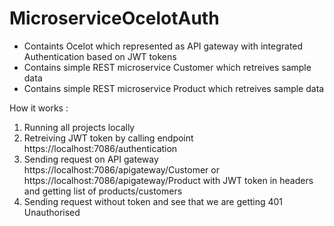 # MicroserviceOcelotAuth

- Containts Ocelot which represented as API gateway with integrated Authentication based on JWT tokens
- Contains simple REST microservice Customer which retreives sample data
- Contains simple REST microservice Product which retreives sample data

How it works :

1. Running all projects locally
2. Retreiving JWT token by calling endpoint https://localhost:7086/authentication
3. Sending request on API gateway https://localhost:7086/apigateway/Customer or https://localhost:7086/apigateway/Product with JWT token in headers and getting list of products/customers
4. Sending request without token and see that we are getting 401 Unauthorised
